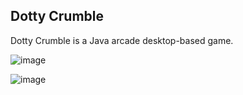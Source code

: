 ## Dotty Crumble

Dotty Crumble is a Java arcade desktop-based game.

![image](https://user-images.githubusercontent.com/10885503/81422977-11322200-9154-11ea-85b6-da8d31bf8b7c.png)

![image](https://user-images.githubusercontent.com/10885503/81423004-1abb8a00-9154-11ea-8b44-db19d3658648.png)
